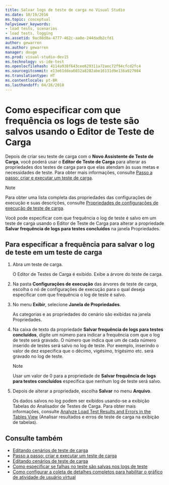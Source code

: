 ```yaml
---
title: Salvar logs de teste de carga no Visual Studio
ms.date: 10/19/2016
ms.topic: conceptual
helpviewer_keywords:
- load tests, scenarios
- load tests, logging
ms.assetid: 9ac88d8a-4777-462c-aa0e-244dadb2cfd1
author: gewarren
ms.author: gewarren
manager: douge
ms.prod: visual-studio-dev15
ms.technology: vs-ide-test
ms.openlocfilehash: 4114a938f643cee629311a72aec72f94cfcd2fc4
ms.sourcegitcommit: e13e61ddea6032a8282abe16131d9e136a927984
ms.translationtype: HT
ms.contentlocale: pt-BR
ms.lasthandoff: 04/26/2018
---
```

# <a name="how-to-specify-how-frequently-test-logs-are-saved-using-the-load-test-editor"></a>Como especificar com que frequência os logs de teste são salvos usando o Editor de Teste de Carga

Depois de criar seu teste de carga com o **Novo Assistente de Teste de Carga**, você poderá usar o **Editor de Teste de Carga** para alterar as propriedades dos testes de carga para que elas atendam às suas metas e necessidades de teste. Para obter mais informações, consulte [Passo a passo: criar e executar um teste de carga](../test/walkthrough-create-and-run-a-load-test.md).

> [!NOTE]
> Para obter uma lista completa das propriedades das configurações de execução e suas descrições, consulte [Propriedades de configurações de execução de teste de carga](../test/load-test-run-settings-properties.md).

Você pode especificar com que frequência o log de teste é salvo em um teste de carga usando o Editor de Teste de Carga para alterar a propriedade **Salvar frequência de logs para testes concluídos** na janela Propriedades.

## <a name="to-specify-the-frequency-for-saving-the-test-log-in-a-load-test"></a>Para especificar a frequência para salvar o log de teste em um teste de carga

1.  Abra um teste de carga.

     O Editor de Testes de Carga é exibido. Exibe a árvore do teste de carga.

2.  Na pasta **Configurações de execução** das árvores de teste de carga, escolha o nó de configurações de execução para o qual deseja especificar com que frequência o log de teste é salvo.

3.  No menu **Exibir**, selecione **Janela de Propriedades**.

     As categorias e as propriedades do cenário são exibidas na janela Propriedades.

4.  Na caixa de texto da propriedade **Salvar frequência de logs para testes concluídos**, digite um número para indicar a frequência com que o log de teste será gravado. O número que indica que um de cada número inserido de testes será salvo no log de teste. Por exemplo, inserindo o valor de dez especifica que o décimo, vigésimo, trigésimo etc. será gravado no log de teste.

    > [!NOTE]
    > Usar um valor de 0 para a propriedade de **Salvar frequência de logs para testes concluídos** especifica que nenhum log de teste será salvo.

5.  Depois de alterar a propriedade, escolha **Salvar** no menu **Arquivo**.

     Os dados salvos no log podem ser exibidos usando-se a exibição Tabelas do Analisador de Testes de Carga. Para obter mais informações, consulte [Analyze Load Test Results and Errors in the Tables View](../test/analyze-load-test-results-and-errors-in-the-tables-view.md) (Analisar resultados e erros de teste de carga na exibição de tabelas).

## <a name="see-also"></a>Consulte também

- [Editando cenários de teste de carga](../test/edit-load-test-scenarios.md)
- [Passo a passo: criar e executar um teste de carga](../test/walkthrough-create-and-run-a-load-test.md)
- [Editando cenários de teste de carga](../test/edit-load-test-scenarios.md)
- [Como especificar se falhas no teste são salvas nos logs de teste](../test/how-to-specify-if-test-failures-are-saved-to-test-logs.md)
- [Como configurar a coleta de detalhes completos para habilitar o gráfico de atividade de usuário virtual](../test/how-to-configure-load-tests-to-collect-full-details.md)